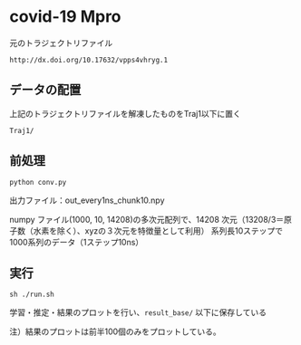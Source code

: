 # covid-19 Mpro

元のトラジェクトリファイル
```
http://dx.doi.org/10.17632/vpps4vhryg.1
```

## データの配置

上記のトラジェクトリファイルを解凍したものをTraj1以下に置く
```
Traj1/
```

## 前処理
```
python conv.py
```
出力ファイル：out_every1ns_chunk10.npy

numpy ファイル(1000, 10, 14208)の多次元配列で、14208 次元（13208/3＝原子数（水素を除く）、xyzの３次元を特徴量として利用）
系列長10ステップで1000系列のデータ（1ステップ10ns）

## 実行
```
sh ./run.sh
```
学習・推定・結果のプロットを行い、`result_base/` 以下に保存している

注）結果のプロットは前半100個のみをプロットしている。

